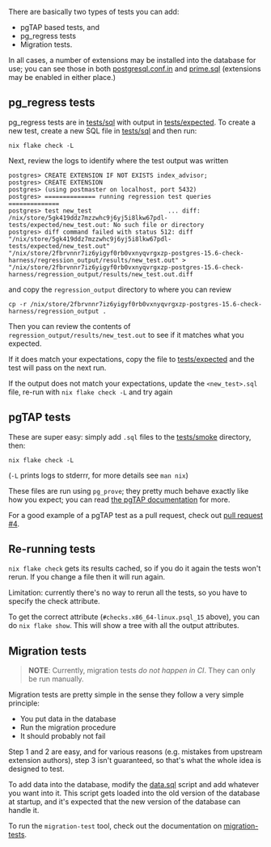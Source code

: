 There are basically two types of tests you can add:

- pgTAP based tests, and
- pg\_regress tests
- Migration tests.

In all cases, a number of extensions may be installed into the database for
use; you can see those in both [postgresql.conf.in](../tests/postgresql.conf.in)
and [prime.sql](../tests/prime.sql) (extensions may be enabled in either place.)

## pg\_regress tests

pg\_regress tests are in [tests/sql](./../tests/sql/) with output in [tests/expected](./../tests/expected/).
To create a new test, create a new SQL file in [tests/sql](./../tests/sql/) and then run:

```
nix flake check -L
```

Next, review the logs to identify where the test output was written

```
postgres> CREATE EXTENSION IF NOT EXISTS index_advisor;
postgres> CREATE EXTENSION  
postgres> (using postmaster on localhost, port 5432)    
postgres> ============== running regression test queries        ==============
postgres> test new_test                     ... diff: /nix/store/5gk419ddz7mzzwhc9j6yj5i8lkw67pdl-tests/expected/new_test.out: No such file or directory
postgres> diff command failed with status 512: diff  "/nix/store/5gk419ddz7mzzwhc9j6yj5i8lkw67pdl-tests/expected/new_test.out" "/nix/store/2fbrvnnr7iz6yigyf0rb0vxnyqvrgxzp-postgres-15.6-check-harness/regression_output/results/new_test.out" > "/nix/store/2fbrvnnr7iz6yigyf0rb0vxnyqvrgxzp-postgres-15.6-check-harness/regression_output/results/new_test.out.diff
```

and copy the `regression_output` directory to where you can review

```
cp -r /nix/store/2fbrvnnr7iz6yigyf0rb0vxnyqvrgxzp-postgres-15.6-check-harness/regression_output .
```

Then you can review the contents of `regression_output/results/new_test.out` to see if it matches what you expected.

If it does match your expectations, copy the file to [tests/expected](./../tests/expected/) and the test will pass on the next run.

If the output does not match your expectations, update the `<new_test>.sql` file, re-run with `nix flake check -L` and try again


## pgTAP tests

These are super easy: simply add `.sql` files to the
[tests/smoke](./../tests/smoke/) directory, then:

```
nix flake check -L
```

(`-L` prints logs to stderrr, for more details see `man nix`)

These files are run using `pg_prove`; they pretty much behave exactly like how
you expect; you can read
[the pgTAP documentation](https://pgtap.org/documentation.html) for more.

For a good example of a pgTAP test as a pull request, check out
[pull request #4](https://github.com/supabase/nix-postgres/pull/4/files).

## Re-running tests

`nix flake check` gets its results cached, so if you do it again the tests won't rerun. If you change a file then it will run again.

<!-- If you want to force rerun without modifying a file, you can do:

```
nix build .#checks.x86_64-linux.psql_15 --rebuild
nix build .#checks.x86_64-linux.psql_16 --rebuild
```
-->

Limitation: currently there's no way to rerun all the tests, so you have to specify the check attribute.

To get the correct attribute (`#checks.x86_64-linux.psql_15` above), you can do `nix flake show`. This will show a tree with all the output attributes.

## Migration tests

> **NOTE**: Currently, migration tests _do not happen in CI_. They can only be
> run manually.

Migration tests are pretty simple in the sense they follow a very simple
principle:

- You put data in the database
- Run the migration procedure
- It should probably not fail

Step 1 and 2 are easy, and for various reasons (e.g. mistakes from upstream
extension authors), step 3 isn't guaranteed, so that's what the whole idea is
designed to test.

To add data into the database, modify the
[data.sql](../nix/tests/migrations/data.sql) script and add whatever you want into
it. This script gets loaded into the old version of the database at startup, and
it's expected that the new version of the database can handle it.

To run the `migration-test` tool, check out the documentation on
[migration-tests](./migration-tests.md).

